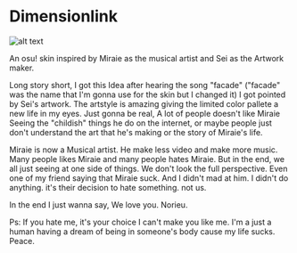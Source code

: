 # Dimensionlink

![alt text](https://github.com/Norieq/Dimensionlink/blob/main/Title+Image.jpg?raw=true)

An osu! skin inspired by Miraie as the musical artist and Sei as the Artwork maker.

Long story short, I got this Idea after hearing the song "facade" ("facade" was the name that I'm gonna use for the skin but I changed it) I got pointed by Sei's artwork. The artstyle is amazing giving the limited color pallete a new life in my eyes. Just gonna be real, A lot of people doesn't like Miraie Seeing the "childish" things he do on the internet, or maybe people just don't understand the art that he's making or the story of Miraie's life.

Miraie is now a Musical artist. He make less video and make more music. Many people likes Miraie and many people hates Miraie. But in the end, we all just seeing at one side of things. We don't look the full perspective. Even one of my friend saying that Miraie suck. And I didn't mad at him. I didn't do anything. it's their decision to hate something. not us.

In the end I just wanna say, We love you. Norieu.

Ps: If you hate me, it's your choice I can't make you like me. I'm a just a human having a dream of being in someone's body cause my life sucks. Peace.
